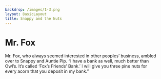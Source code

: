 ```yaml
---
backdrop: /images/1-3.png
layout: BasicLayout
title: Snappy and the Nuts
---
```


# Mr. Fox

Mr. Fox, who always seemed interested in other peoples’ business, ambled over to Snappy and Auntie Pip. “I have a bank as well, much better than Owl’s. It’s called ‘Fox’s Friends’ Bank.’ I will give you three pine nuts for every acorn that you deposit in my bank.”

<Page url="6" action="Next Page"/>

